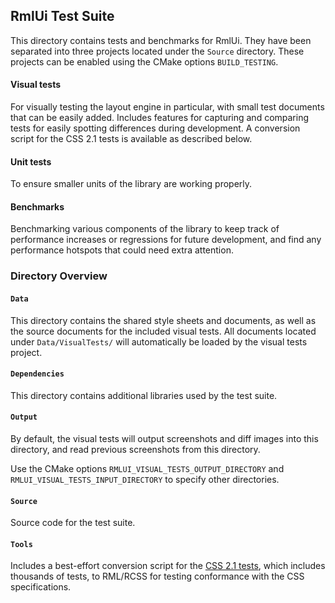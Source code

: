 ## RmlUi Test Suite

This directory contains tests and benchmarks for RmlUi. They have been separated into three projects located under the `Source` directory. These projects can be enabled using the CMake options `BUILD_TESTING`.


#### Visual tests

For visually testing the layout engine in particular, with small test documents that can be easily added. Includes features for capturing and comparing tests for easily spotting differences during development. A conversion script for the CSS 2.1 tests is available as described below.

#### Unit tests

To ensure smaller units of the library are working properly.

#### Benchmarks

Benchmarking various components of the library to keep track of performance increases or regressions for future development, and find any performance hotspots that could need extra attention.



### Directory Overview

#### `Data`

This directory contains the shared style sheets and documents, as well as the source documents for the included visual tests. All documents located under `Data/VisualTests/` will automatically be loaded by the visual tests project.

#### `Dependencies`

This directory contains additional libraries used by the test suite.

#### `Output`

By default, the visual tests will output screenshots and diff images into this directory, and read previous screenshots from this directory.

Use the CMake options `RMLUI_VISUAL_TESTS_OUTPUT_DIRECTORY` and `RMLUI_VISUAL_TESTS_INPUT_DIRECTORY` to specify other directories.

#### `Source`

Source code for the test suite.
               
#### `Tools`

Includes a best-effort conversion script for the [CSS 2.1 tests](https://www.w3.org/Style/CSS/Test/CSS2.1/), which includes thousands of tests, to RML/RCSS for testing conformance with the CSS specifications.

